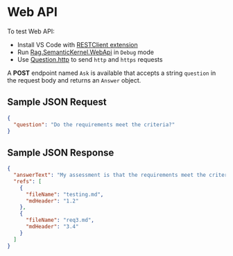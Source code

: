 # Web API

To test Web API:

- Install VS Code with [RESTClient extension](https://marketplace.visualstudio.com/items?itemName=humao.rest-client)
- Run [Rag.SemanticKernel.WebApi](./Rag.SemanticKernel.WebApi.csproj) in `Debug` mode
- Use [Question.http](./Tests/Question.http) to send `http` and `https` requests

A **POST** endpoint named `Ask` is available that accepts a string `question` in the request body and returns an `Answer` object.

## Sample JSON Request

```json
{
  "question": "Do the requirements meet the criteria?"
}
```

## Sample JSON Response

```json
{
  "answerText": "My assessment is that the requirements meet the criteria described in sections 1.2 and 3.4.",
  "refs": [
    {
      "fileName": "testing.md",
      "mdHeader": "1.2"
    },
    {
      "fileName": "req3.md",
      "mdHeader": "3.4"
    }
  ]
}
```
